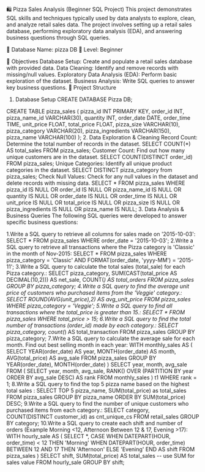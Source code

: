 🛍 Pizza Sales Analysis (Beginner SQL Project)
This project demonstrates SQL skills and techniques typically used by data analysts to explore, clean, and analyze retail sales data.
The project involves setting up a retail sales database, performing exploratory data analysis (EDA), and answering business questions through SQL queries.

📌 Database Name: pizza DB
📌 Level: Beginner

🎯 Objectives
Database Setup: Create and populate a retail sales database with provided data.
Data Cleaning: Identify and remove records with missing/null values.
Exploratory Data Analysis (EDA): Perform basic exploration of the dataset.
Business Analysis: Write SQL queries to answer key business questions.
📂 Project Structure
1. Database Setup
CREATE DATABASE Pizza DB;

CREATE TABLE pizza_sales (
    pizza_id INT PRIMARY KEY,
    order_id INT,
    pizza_name_id VARCHAR(30),
    quantity INT,
    order_date DATE,
    order_time TIME,
    unit_price FLOAT,
    total_price FLOAT,
    pizza_size VARCHAR(10),
    pizza_category VARCHAR(20),
    pizza_ingredients VARCHAR(150),
    pizza_name VARCHAR(100)
);
2. Data Exploration & Cleaning
Record Count: Determine the total number of records in the dataset.
SELECT COUNT(*) AS total_sales FROM pizza_sales;
Customer Count: Find out how many unique customers are in the dataset.
SELECT COUNT(DISTINCT order_id) FROM pizza_sales;
Unique Categories: Identify all unique product categories in the dataset.
SELECT DISTINCT pizza_category from pizza_sales;
Check Null Values: Check for any null values in the dataset and delete records with missing data.
SELECT * FROM pizza_sales 
WHERE 
     pizza_id IS NULL
     OR
     order_id IS NULL
     OR
     pizza_name_id IS NULL
     OR
     quantity IS NULL
     OR 
     order_date IS NULL
     OR 
     order_time IS NULL
     OR
     unit_price IS NULL
     OR 
     total_price IS NULL
     OR
     pizza_size IS NULL
     OR
     pizza_ingredients IS NULL
     OR
     pizza_name IS  NULL;
3. Data Analysis & Business Queries
The following SQL queries were developed to answer specific business questions:

1️.Write a SQL query to retrieve all columns for sales made on '2015-10-03':
 SELECT * 
 FROM pizza_sales
 WHERE order_date = '2015-10-03';
2️.Write a SQL query to retrieve all transactions where the Pizza category is 'Classic' in the month of Nov-2015:
SELECT *
FROM pizza_sales
WHERE pizza_category = 'Classic'
      AND
      FORMAT(order_date, 'yyyy-MM') = '2015-11';
3️.Write a SQL query to calculate the total sales (total_sale) for each Pizza category.:
SELECT pizza_category,
      SUM(CAST(total_price AS DECIMAL(10,2))) AS net_sale,
      COUNT(*) AS total_orders
FROM pizza_sales
GROUP BY pizza_category; 
4️.Write a SQL query to find the average unit price of customers who purchased items from the 'Veggie' category.:
SELECT 
     ROUND(AVG(unit_price),2) AS avg_unit_price
FROM pizza_sales
WHERE pizza_category = 'Veggie';
5️.Write a SQL query to find all transactions where the total_price is greater than 15.:
SELECT * FROM pizza_sales
WHERE total_price > 15;
6️.Write a SQL query to find the total number of transactions (order_id) made by each category.:
SELECT pizza_category,
       count(*) AS total_transaction
FROM pizza_sales
GROUP BY pizza_category;
7️.Write a SQL query to calculate the average sale for each month. Find out best selling month in each year:
WITH monthly_sales AS (
    SELECT 
        YEAR(order_date) AS year,
        MONTH(order_date) AS month,
        AVG(total_price) AS avg_sale
    FROM pizza_sales
    GROUP BY YEAR(order_date), MONTH(order_date)
)
SELECT year, month, avg_sale
FROM (
    SELECT 
        year,
        month,
        avg_sale,
        RANK() OVER (PARTITION BY year ORDER BY avg_sale DESC) AS rank
    FROM monthly_sales
) t1
WHERE rank = 1;
8️.Write a SQL query to find the top 5 pizza name based on the highest total sales :
SELECT TOP 5
    pizza_name,
    SUM(total_price) as total_sales
FROM pizza_sales
GROUP BY pizza_name
ORDER BY SUM(total_price) DESC;
9.Write a SQL query to find the number of unique customers who purchased items from each category.:
SELECT 
    category,    
    COUNT(DISTINCT customer_id) as cnt_unique_cs
FROM retail_sales
GROUP BY category;
10.Write a SQL query to create each shift and number of orders (Example Morning <12, Afternoon Between 12 & 17, Evening >17):
WITH hourly_sale AS (
    SELECT *,
        CASE
            WHEN DATEPART(HOUR, order_time) < 12 THEN 'Morning'
            WHEN DATEPART(HOUR, order_time) BETWEEN 12 AND 17 THEN 'Afternoon'
            ELSE 'Evening'
        END AS shift
    FROM pizza_sales
)
SELECT 
    shift,
    SUM(total_price) AS total_sales  -- use SUM for sales value
FROM hourly_sale
GROUP BY shift;
